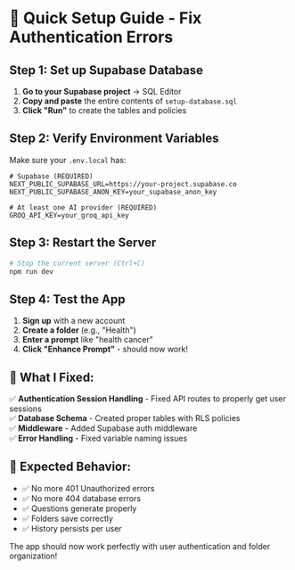 # 🚀 Quick Setup Guide - Fix Authentication Errors

## **Step 1: Set up Supabase Database**

1. **Go to your Supabase project** → SQL Editor
2. **Copy and paste** the entire contents of `setup-database.sql`
3. **Click "Run"** to create the tables and policies

## **Step 2: Verify Environment Variables**

Make sure your `.env.local` has:

```env
# Supabase (REQUIRED)
NEXT_PUBLIC_SUPABASE_URL=https://your-project.supabase.co
NEXT_PUBLIC_SUPABASE_ANON_KEY=your_supabase_anon_key

# At least one AI provider (REQUIRED)
GROQ_API_KEY=your_groq_api_key
```

## **Step 3: Restart the Server**

```bash
# Stop the current server (Ctrl+C)
npm run dev
```

## **Step 4: Test the App**

1. **Sign up** with a new account
2. **Create a folder** (e.g., "Health")
3. **Enter a prompt** like "health cancer"
4. **Click "Enhance Prompt"** - should now work!

## **🔧 What I Fixed:**

✅ **Authentication Session Handling** - Fixed API routes to properly get user sessions  
✅ **Database Schema** - Created proper tables with RLS policies  
✅ **Middleware** - Added Supabase auth middleware  
✅ **Error Handling** - Fixed variable naming issues  

## **🎯 Expected Behavior:**

- ✅ No more 401 Unauthorized errors
- ✅ No more 404 database errors  
- ✅ Questions generate properly
- ✅ Folders save correctly
- ✅ History persists per user

The app should now work perfectly with user authentication and folder organization!



